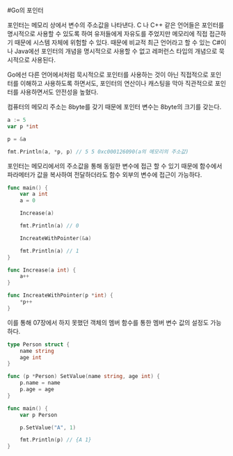 #Go의 포인터

포인터는 메모리 상에서 변수의 주소값을 나타낸다. C 나 C++ 같은 언어들은 포인터를 명시적으로 사용할 수 있도록 하여 유저들에게 자유도를 주었지만 메모리에 직접 접근하기 때문에 시스템 자체에 위험할 수 있다.
때문에 비교적 최근 언어라고 할 수 있는 C#이나 Java에선 포인터의 개념을 명시적으로 사용할 수 없고 레퍼런스 타입의 개념으로 묵시적으로 사용된다.

Go에선 다른 언어에서처럼 묵시적으로 포인터를 사용하는 것이 아닌 직접적으로 포인터를 이해하고 사용하도록 하면서도, 포인터의 연산이나 캐스팅을 막아 직관적으로 포인터를 사용하면서도 안전성을 높혔다.

컴퓨터의 메모리 주소는 8byte를 갖기 때문에 포인터 변수는 8byte의 크기를 갖는다.

```go
a := 5
var p *int

p = &a

fmt.Println(a, *p, p) // 5 5 0xc000126090(a의 메모리의 주소값)
```

포인터는 메모리에서의 주소값을 통해 동일한 변수에 접근 할 수 있기 때문에 함수에서 파라메터가 값을 복사하여 전달하더라도 함수 외부의 변수에 접근이 가능하다.

```go
func main() {
	var a int
	a = 0

	Increase(a)

	fmt.Println(a) // 0

	IncreateWithPointer(&a)

	fmt.Println(a) // 1
}

func Increase(a int) {
	a++
}

func IncreateWithPointer(p *int) {
	*p++
}
```

이를 통해 07장에서 하지 못했던 객체의 멤버 함수를 통한 멤버 변수 값의 설정도 가능하다.

```go
type Person struct {
    name string
    age int
}

func (p *Person) SetValue(name string, age int) {
    p.name = name
    p.age = age
}

func main() {
    var p Person

    p.SetValue("A", 1)

    fmt.Println(p) // {A 1}
}
```